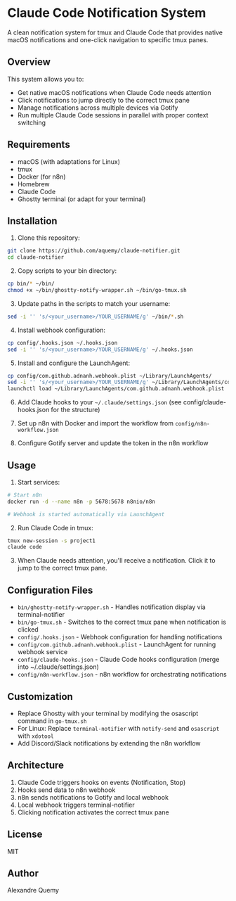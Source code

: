 # Claude Code Notification System

A clean notification system for tmux and Claude Code that provides native macOS notifications and one-click navigation to specific tmux panes.

## Overview

This system allows you to:
- Get native macOS notifications when Claude Code needs attention
- Click notifications to jump directly to the correct tmux pane
- Manage notifications across multiple devices via Gotify
- Run multiple Claude Code sessions in parallel with proper context switching

## Requirements

- macOS (with adaptations for Linux)
- tmux
- Docker (for n8n)
- Homebrew
- Claude Code
- Ghostty terminal (or adapt for your terminal)

## Installation

1. Clone this repository:
```bash
git clone https://github.com/aquemy/claude-notifier.git
cd claude-notifier
```

2. Copy scripts to your bin directory:
```bash
cp bin/* ~/bin/
chmod +x ~/bin/ghostty-notify-wrapper.sh ~/bin/go-tmux.sh
```

3. Update paths in the scripts to match your username:
```bash
sed -i '' 's/<your_username>/YOUR_USERNAME/g' ~/bin/*.sh
```

4. Install webhook configuration:
```bash
cp config/.hooks.json ~/.hooks.json
sed -i '' 's/<your_username>/YOUR_USERNAME/g' ~/.hooks.json
```

5. Install and configure the LaunchAgent:
```bash
cp config/com.github.adnanh.webhook.plist ~/Library/LaunchAgents/
sed -i '' 's/<your_username>/YOUR_USERNAME/g' ~/Library/LaunchAgents/com.github.adnanh.webhook.plist
launchctl load ~/Library/LaunchAgents/com.github.adnanh.webhook.plist
```

6. Add Claude hooks to your `~/.claude/settings.json` (see config/claude-hooks.json for the structure)

7. Set up n8n with Docker and import the workflow from `config/n8n-workflow.json`

8. Configure Gotify server and update the token in the n8n workflow

## Usage

1. Start services:
```bash
# Start n8n
docker run -d --name n8n -p 5678:5678 n8nio/n8n

# Webhook is started automatically via LaunchAgent
```

2. Run Claude Code in tmux:
```bash
tmux new-session -s project1
claude code
```

3. When Claude needs attention, you'll receive a notification. Click it to jump to the correct tmux pane.

## Configuration Files

- `bin/ghostty-notify-wrapper.sh` - Handles notification display via terminal-notifier
- `bin/go-tmux.sh` - Switches to the correct tmux pane when notification is clicked
- `config/.hooks.json` - Webhook configuration for handling notifications
- `config/com.github.adnanh.webhook.plist` - LaunchAgent for running webhook service
- `config/claude-hooks.json` - Claude Code hooks configuration (merge into ~/.claude/settings.json)
- `config/n8n-workflow.json` - n8n workflow for orchestrating notifications

## Customization

- Replace Ghostty with your terminal by modifying the osascript command in `go-tmux.sh`
- For Linux: Replace `terminal-notifier` with `notify-send` and `osascript` with `xdotool`
- Add Discord/Slack notifications by extending the n8n workflow

## Architecture

1. Claude Code triggers hooks on events (Notification, Stop)
2. Hooks send data to n8n webhook
3. n8n sends notifications to Gotify and local webhook
4. Local webhook triggers terminal-notifier
5. Clicking notification activates the correct tmux pane

## License

MIT

## Author

Alexandre Quemy